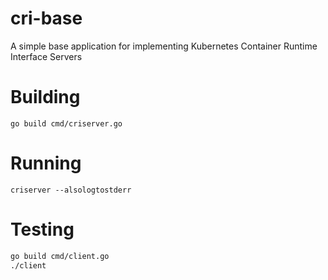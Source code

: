 # cri-base
A simple base application for implementing Kubernetes Container Runtime Interface Servers

# Building
`go build cmd/criserver.go`

# Running
`criserver --alsologtostderr`

# Testing
```sh
go build cmd/client.go
./client
```
